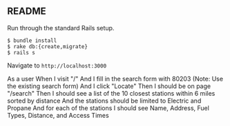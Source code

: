 ## README

Run through the standard Rails setup.

```
$ bundle install
$ rake db:{create,migrate}
$ rails s
```

Navigate to `http://localhost:3000`


As a user
When I visit "/"
And I fill in the search form with 80203 (Note: Use the existing search form)
And I click "Locate"
Then I should be on page "/search"
Then I should see a list of the 10 closest stations within 6 miles sorted by distance
And the stations should be limited to Electric and Propane
And for each of the stations I should see Name, Address, Fuel Types, Distance, and Access Times


